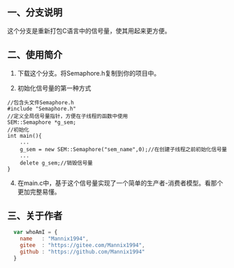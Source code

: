 ## 一、分支说明
这个分支是重新打包C语言中的信号量，使其用起来更方便。

## 二、使用简介
1. 下载这个分支。将Semaphore.h复制到你的项目中。

2. 初始化信号量的第一种方式
```
//包含头文件Semaphore.h
#include "Semaphore.h"
//定义全局信号量指针，方便在子线程的函数中使用
SEM::Semaphore *g_sem;
//初始化
int main(){
    ...
    g_sem = new SEM::Semaphore("sem_name",0);//在创建子线程之前初始化信号量
    ...
    delete g_sem;//销毁信号量
}
```

4. 在main.c中，基于这个信号量实现了一个简单的生产者-消费者模型。看那个更加完整易懂。


## 三、关于作者
```javascript
  var whoAmI = {
    name   : "Mannix1994",
    gitee  : "https://gitee.com/Mannix1994",
    github : "https://github.com/Mannix1994"
  }
```
